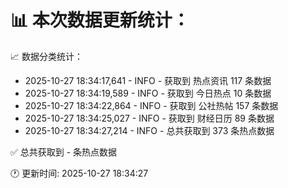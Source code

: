 📊 本次数据更新统计：
==========================

📈 数据分类统计：
- 2025-10-27 18:34:17,641 - INFO - 获取到 热点资讯 117 条数据
- 2025-10-27 18:34:19,589 - INFO - 获取到 今日热点 10 条数据
- 2025-10-27 18:34:22,864 - INFO - 获取到 公社热帖 157 条数据
- 2025-10-27 18:34:25,027 - INFO - 获取到 财经日历 89 条数据
- 2025-10-27 18:34:27,214 - INFO - 总共获取到 373 条热点数据

✅ 总共获取到 - 条热点数据

🕐 更新时间: 2025-10-27 18:34:27
